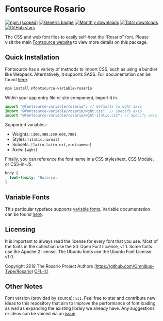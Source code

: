 # Fontsource Rosario

[![npm (scoped)](https://img.shields.io/npm/v/@fontsource/rosario?color=brightgreen)](https://www.npmjs.com/package/@fontsource/rosario) [![Generic badge](https://img.shields.io/badge/fontsource-passing-brightgreen)](https://github.com/fontsource/fontsource) [![Monthly downloads](https://badgen.net/npm/dm/@fontsource/rosario)](https://github.com/fontsource/fontsource) [![Total downloads](https://badgen.net/npm/dt/@fontsource/rosario)](https://github.com/fontsource/fontsource) [![GitHub stars](https://img.shields.io/github/stars/fontsource/fontsource.svg?style=social&label=Star)](https://github.com/fontsource/fontsource/stargazers)

The CSS and web font files to easily self-host the “Rosario” font. Please visit the main [Fontsource website](https://fontsource.org/fonts/rosario) to view more details on this package.

## Quick Installation

Fontsource has a variety of methods to import CSS, such as using a bundler like Webpack. Alternatively, it supports SASS. Full documentation can be found [here](https://fontsource.org/docs/introduction).

```javascript
npm install @fontsource-variable/rosario
```

Within your app entry file or site component, import it in.

```javascript
import "@fontsource-variable/rosario"; // Defaults to wght axis
import "@fontsource-variable/rosario/wght.css"; // Specify axis
import "@fontsource-variable/rosario/wght-italic.css"; // Specify axis and style

```

Supported variables:
- Weights: `[300,400,500,600,700]`
- Styles: `[italic,normal]`
- Subsets: `[latin,latin-ext,vietnamese]`
- Axes: `[wght]`

Finally, you can reference the font name in a CSS stylesheet, CSS Module, or CSS-in-JS.

```css
body {
  font-family: "Rosario;
}
```

## Variable Fonts

This particular typeface supports [variable fonts](https://developer.mozilla.org/en-US/docs/Web/CSS/CSS_Fonts/Variable_Fonts_Guide).
Variable documentation can be found [here](https://fontsource.org/docs/variable-fonts).

## Licensing
It is important to always read the license for every font that you use.
Most of the fonts in the collection use the SIL Open Font License, v1.1. Some fonts use the Apache 2 license. The Ubuntu fonts use the Ubuntu Font License v1.0.

Copyright 2019 The Rosario Project Authors (https://github.com/Omnibus-Type/Rosario)
[OFL-1.1](http://scripts.sil.org/OFL)

## Other Notes
Font version (provided by source): `v31`.
Feel free to star and contribute new ideas to this repository that aim to improve the performance of font loading, as well as expanding the existing library we already have. Any suggestions or ideas can be voiced via an [issue](https://github.com/fontsource/fontsource/issues).